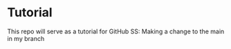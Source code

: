 # Tutorial
This repo will serve as a tutorial for GitHub
SS: Making a change to the main in my branch 
